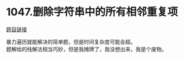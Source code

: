 # 1047.删除字符串中的所有相邻重复项

[题目链接](https://leetcode-cn.com/problems/remove-all-adjacent-duplicates-in-string/)  

暴力遍历就能解决的简单题，但是时间复杂度可能会超。  
题解给的栈解法相当巧妙，但是我摊牌了，我没想出来，我是个废物。
